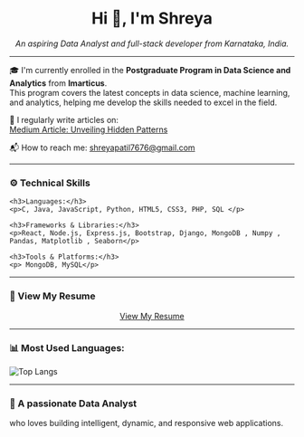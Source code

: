 <h1 align="center">Hi 👋, I'm Shreya </h1>

<p align="center">
  <i>An aspiring Data Analyst and full-stack developer from Karnataka, India.</i>
</p>

---

🎓 I'm currently enrolled in the **Postgraduate Program in Data Science and Analytics** from **Imarticus**.  
This program covers the latest concepts in data science, machine learning, and analytics, helping me develop the skills needed to excel in the field.

📝 I regularly write articles on:  
[Medium Article: Unveiling Hidden Patterns](https://medium.com/@shreyapatil7676)

📬 How to reach me: [shreyapatil7676@gmail.com](mailto:shreyapatil7676@gmail.com)

---

### ⚙️ Technical Skills

    <h3>Languages:</h3>
    <p>C, Java, JavaScript, Python, HTML5, CSS3, PHP, SQL </p>

    <h3>Frameworks & Libraries:</h3>
    <p>React, Node.js, Express.js, Bootstrap, Django, MongoDB , Numpy , Pandas, Matplotlib , Seaborn</p>

    <h3>Tools & Platforms:</h3>
    <p> MongoDB, MySQL</p>
</div>

---

### 📄 View My Resume

<p align="center">
  <a href="https://github.com/shreya-005/my-resume/blob/main/Shreya(D).pdf" target="_blank">View My Resume</a>
</p>

---

### 📊 Most Used Languages:
![Top Langs](https://github-readme-stats.vercel.app/api/top-langs/?username=Jeffrin-Webster&layout=compact)

---

### 🧠 A passionate Data Analyst 
who loves building intelligent, dynamic, and responsive web applications.
